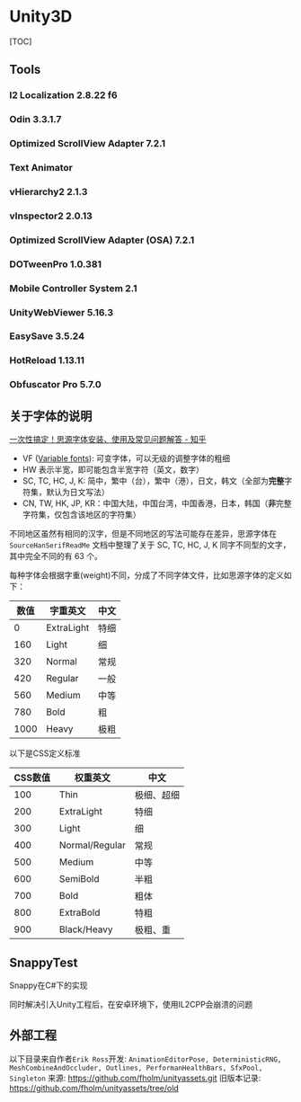 # Unity3D
[TOC]

## Tools

### l2 Localization 2.8.22 f6

### Odin 3.3.1.7

### Optimized ScrollView Adapter 7.2.1

### Text Animator

### vHierarchy2 2.1.3

### vInspector2 2.0.13

### Optimized ScrollView Adapter (OSA) 7.2.1

### DOTweenPro 1.0.381

### Mobile Controller System 2.1

### UnityWebViewer 5.16.3

### EasySave 3.5.24

### HotReload 1.13.11

### Obfuscator Pro 5.7.0



## 关于字体的说明

[一次性搞定！思源字体安装、使用及常见问题解答 - 知乎](https://zhuanlan.zhihu.com/p/688363772)

- VF ([Variable fonts](https://zhida.zhihu.com/search?content_id=241100069&content_type=Article&match_order=1&q=Variable+fonts&zd_token=eyJhbGciOiJIUzI1NiIsInR5cCI6IkpXVCJ9.eyJpc3MiOiJ6aGlkYV9zZXJ2ZXIiLCJleHAiOjE3NTg5ODQ1OTksInEiOiJWYXJpYWJsZSBmb250cyIsInpoaWRhX3NvdXJjZSI6ImVudGl0eSIsImNvbnRlbnRfaWQiOjI0MTEwMDA2OSwiY29udGVudF90eXBlIjoiQXJ0aWNsZSIsIm1hdGNoX29yZGVyIjoxLCJ6ZF90b2tlbiI6bnVsbH0.CApCPrMyKJ4bGnuk-vpI_EChPC2Am7bKUGhWA8j9Zrg&zhida_source=entity)): 可变字体，可以无级的调整字体的粗细
- HW 表示半宽，即可能包含半宽字符（英文，数字）
- SC, TC, HC, J, K: 简中，繁中（台），繁中（港），日文，韩文（全部为**完整**字符集，默认为日文写法）
- CN, TW, HK, JP, KR：中国大陆，中国台湾，中国香港，日本，韩国（**非**完整字符集，仅包含该地区的字符集）

不同地区虽然有相同的汉字，但是不同地区的写法可能存在差异，思源字体在 `SourceHanSerifReadMe` 文档中整理了关于 SC, TC, HC, J, K 同字不同型的文字，其中完全不同的有 63 个。



每种字体会根据字重(weight)不同，分成了不同字体文件，比如思源字体的定义如下：

| 数值 | 字重英文   | 中文 |
| ---- | ---------- | ---- |
| 0    | ExtraLight | 特细 |
| 160  | Light      | 细   |
| 320  | Normal     | 常规 |
| 420  | Regular    | 一般 |
| 560  | Medium     | 中等 |
| 780  | Bold       | 粗   |
| 1000 | Heavy      | 极粗 |

以下是CSS定义标准

| CSS数值 | 权重英文       | 中文       |
| ------- | -------------- | ---------- |
| 100     | Thin           | 极细、超细 |
| 200     | ExtraLight     | 特细       |
| 300     | Light          | 细         |
| 400     | Normal/Regular | 常规       |
| 500     | Medium         | 中等       |
| 600     | SemiBold       | 半粗       |
| 700     | Bold           | 粗体       |
| 800     | ExtraBold      | 特粗       |
| 900     | Black/Heavy    | 极粗、重   |



## SnappyTest
Snappy在C#下的实现

同时解决引入Unity工程后，在安卓环境下，使用IL2CPP会崩溃的问题

## 外部工程
以下目录来自作者`Erik Ross`开发: ``AnimationEditorPose, DeterministicRNG, MeshCombineAndOccluder, Outlines, PerformanHealthBars, SfxPool, Singleton``
来源: https://github.com/fholm/unityassets.git
旧版本记录: https://github.com/fholm/unityassets/tree/old



